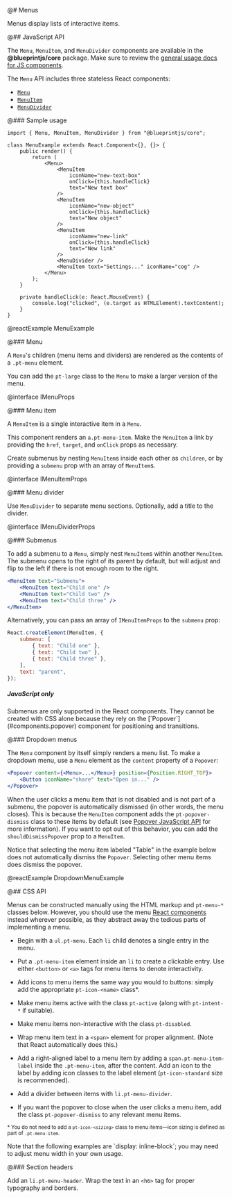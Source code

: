 @# Menus

Menus display lists of interactive items.

@## JavaScript API

The `Menu`, `MenuItem`, and `MenuDivider` components are available in the __@blueprintjs/core__
package. Make sure to review the [general usage docs for JS components](#components.usage).

The `Menu` API includes three stateless React components:

- [`Menu`](#components.menu.js.menu)
- [`MenuItem`](#components.menu.js.menu-item)
- [`MenuDivider`](#components.menu.js.menu-divider)

@### Sample usage

```tsx
import { Menu, MenuItem, MenuDivider } from "@blueprintjs/core";

class MenuExample extends React.Component<{}, {}> {
    public render() {
        return (
            <Menu>
                <MenuItem
                    iconName="new-text-box"
                    onClick={this.handleClick}
                    text="New text box"
                />
                <MenuItem
                    iconName="new-object"
                    onClick={this.handleClick}
                    text="New object"
                />
                <MenuItem
                    iconName="new-link"
                    onClick={this.handleClick}
                    text="New link"
                />
                <MenuDivider />
                <MenuItem text="Settings..." iconName="cog" />
            </Menu>
        );
    }

    private handleClick(e: React.MouseEvent) {
        console.log("clicked", (e.target as HTMLElement).textContent);
    }
}
```

@reactExample MenuExample

@### Menu

A `Menu`'s children (menu items and dividers) are rendered as the contents of a `.pt-menu` element.

You can add the `pt-large` class to the `Menu` to make a larger version of the menu.

@interface IMenuProps

@### Menu item

A `MenuItem` is a single interactive item in a `Menu`.

This component renders an `a.pt-menu-item`. Make the `MenuItem` a link by providing the `href`,
`target`, and `onClick` props as necessary.

Create submenus by nesting `MenuItem`s inside each other as `children`, or by providing a `submenu`
prop with an array of `MenuItem`s.

@interface IMenuItemProps

@### Menu divider

Use `MenuDivider` to separate menu sections. Optionally, add a title to the divider.

@interface IMenuDividerProps

@### Submenus

To add a submenu to a `Menu`, simply nest `MenuItem`s within another `MenuItem`.
The submenu opens to the right of its parent by default, but will adjust and flip to the left if
there is not enough room to the right.

```jsx
<MenuItem text="Submenu">
    <MenuItem text="Child one" />
    <MenuItem text="Child two" />
    <MenuItem text="Child three" />
</MenuItem>
```

Alternatively, you can pass an array of `IMenuItemProps` to the `submenu` prop:

```jsx
React.createElement(MenuItem, {
    submenu: [
        { text: "Child one" },
        { text: "Child two" },
        { text: "Child three" },
    ],
    text: "parent",
});
```

<div class="pt-callout pt-intent-warning pt-icon-warning-sign">
    <h5>JavaScript only</h5>
    Submenus are only supported in the React components. They cannot be created with CSS alone because
    they rely on the [`Popover`](#components.popover) component for positioning and transitions.
</div>

@### Dropdown menus

The `Menu` component by itself simply renders a menu list. To make a dropdown menu, use a `Menu`
element as the `content` property of a `Popover`:

```jsx
<Popover content={<Menu>...</Menu>} position={Position.RIGHT_TOP}>
    <Button iconName="share" text="Open in..." />
</Popover>
```

When the user clicks a menu item that is not disabled and is not part of a submenu, the popover is
automatically dismissed (in other words, the menu closes). This is because the `MenuItem` component
adds the `pt-popover-dismiss` class to these items by default (see [Popover JavaScript
API](#components.popover.js) for more information). If you want to opt out of this behavior, you can
add the `shouldDismissPopover` prop to a `MenuItem`.

Notice that selecting the menu item labeled "Table" in the example below does not automatically
dismiss the `Popover`. Selecting other menu items does dismiss the popover.

@reactExample DropdownMenuExample

@## CSS API

Menus can be constructed manually using the HTML markup and `pt-menu-*` classes below. However, you
should use the menu [React components](#components.menu.js) instead wherever possible, as they
abstract away the tedious parts of implementing a menu.

- Begin with a `ul.pt-menu`. Each `li` child denotes a single entry in the menu.

- Put a `.pt-menu-item` element inside an `li` to create a clickable entry. Use either `<button>` or
`<a>` tags for menu items to denote interactivity.

- Add icons to menu items the same way you would to buttons: simply add the appropriate
`pt-icon-<name>` class*.

- Make menu items active with the class `pt-active` (along with `pt-intent-*` if suitable).

- Make menu items non-interactive with the class `pt-disabled`.

- Wrap menu item text in a `<span>` element for proper alignment. (Note that React automatically
does this.)

- Add a right-aligned label to a menu item by adding a `span.pt-menu-item-label` inside the
`.pt-menu-item`, after the content. Add an icon to the label by adding icon classes to the label
element (`pt-icon-standard` size is recommended).

- Add a divider between items with `li.pt-menu-divider`.

- If you want the popover to close when the user clicks a menu item, add the class
`pt-popover-dismiss` to any relevant menu items.

<small>\* You do not need to add a `pt-icon-<sizing>` class to menu items—icon sizing is
defined as part of `.pt-menu-item`.</small>

<div class="pt-callout pt-intent-primary pt-icon-info-sign">
    Note that the following examples are `display: inline-block`; you may need to adjust
    menu width in your own usage.
</div>

@### Section headers

Add an `li.pt-menu-header`. Wrap the text in an `<h6>` tag for proper typography and borders.
